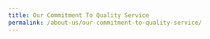 ```yaml
---
title: Our Commitment To Quality Service
permalink: /about-us/our-commitment-to-quality-service/
---
```

